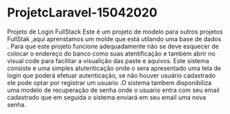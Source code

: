 # ProjetcLaravel-15042020
Projeto de Login FullStack
Este é um projeto de modelo para outros projetos FullStak ,aqui aprenstamos um molde que está utilando uma base de dados .
Para que este projeto funcione adequadamente não se deve esquecer de colocar o endereço do banco como suas atentificação e tambem abrir no visual code para facilitar a visualição das paste e aquivos.
Este sistema consiste e uma simples atutenticação onde o sera apresentado uma tela de login que poderá efetuar autenticação, se não houver usuário cadastrado ele pode optar por registrar um usuario .O sistema tambem disponibiliza uma modelo de recuperação de senha onde o usuario entra com seu email cadastrado que em seguida o sistema enviará em seu email uma nova senha.
